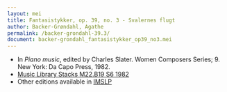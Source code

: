 ```yaml
---
layout: mei
title: Fantasistykker, op. 39, no. 3 - Svalernes flugt
author: Backer-Grøndahl, Agathe
permalink: /backer-grondahl-39.3/
document: backer-grondahl_fantasistykker_op39_no3.mei
---
```


- In *Piano music*, edited by Charles Slater. Women Composers Series; 9. New York: Da Capo Press, 1982.
- <a href="https://tufts-primo.hosted.exlibrisgroup.com/permalink/f/14dinuo/01TUN_ALMA2185674780003851" target="_blank">Music Library Stacks M22.B19 S6 1982</a>
- Other editions available in <a href="https://imslp.org/wiki/10_Fantasistykker%2C_Op.39_(Backer-Gr%C3%B8ndahl%2C_Agathe)" target="_blank">IMSLP</a>

